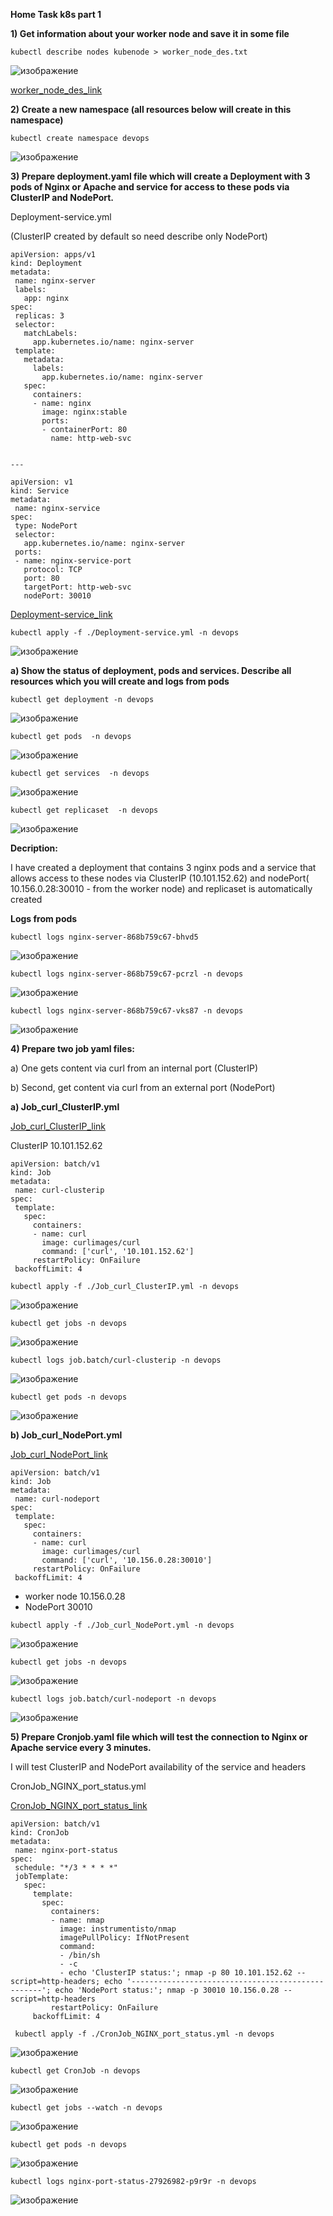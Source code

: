 **Home Task k8s part 1**

**1) Get information about your worker node and save it in some file**

```kubectl describe nodes kubenode > worker_node_des.txt```

![изображение](https://user-images.githubusercontent.com/97990456/216445817-d3dbc479-4354-4772-b022-73f83f4d624a.png)

[worker_node_des_link](files/worker_node_des.txt)


**2) Create a new namespace (all resources below will create in this namespace)**

```kubectl create namespace devops```

![изображение](https://user-images.githubusercontent.com/97990456/216450528-da4fa978-ee90-4326-bec0-65b290c2456a.png)

**3) Prepare deployment.yaml file which will create a Deployment with 3 pods of Nginx or Apache 
     and service for access to these pods via ClusterIP and NodePort.**
 
 Deployment-service.yml
 
 (ClusterIP created by default so need  describe only NodePort)
 
 ```
apiVersion: apps/v1
kind: Deployment
metadata:
  name: nginx-server
  labels:
    app: nginx
spec:
  replicas: 3
  selector:
    matchLabels:
      app.kubernetes.io/name: nginx-server
  template:
    metadata:
      labels:
        app.kubernetes.io/name: nginx-server
    spec:
      containers:
      - name: nginx
        image: nginx:stable
        ports:
        - containerPort: 80
          name: http-web-svc


---

apiVersion: v1
kind: Service
metadata:
  name: nginx-service
spec:
  type: NodePort
  selector:
    app.kubernetes.io/name: nginx-server
  ports:
  - name: nginx-service-port
    protocol: TCP
    port: 80
    targetPort: http-web-svc
    nodePort: 30010
 ```
 
 [Deployment-service_link](files/Deployment-service.yml)

```
kubectl apply -f ./Deployment-service.yml -n devops
```

![изображение](https://user-images.githubusercontent.com/97990456/216797001-49b6f39e-ecb0-4750-9002-2390af6dc1c6.png)


**a) Show the status of deployment, pods and services. Describe all resources which you will create and logs from pods**

```
kubectl get deployment -n devops
```
![изображение](https://user-images.githubusercontent.com/97990456/216797061-ee5f1129-8b15-4d34-8ab2-1eb0dd922dd7.png)

```
kubectl get pods  -n devops
```
![изображение](https://user-images.githubusercontent.com/97990456/216797080-7b80d3a1-8f3f-45dc-b612-f2ce275a64b4.png)

```
kubectl get services  -n devops
```

![изображение](https://user-images.githubusercontent.com/97990456/216797103-183056f1-d467-4a42-b2e7-e7db40ecef29.png)


```
kubectl get replicaset  -n devops
```

![изображение](https://user-images.githubusercontent.com/97990456/216797126-1e88e45f-20fb-4436-9682-bbe4ac39b1c4.png)

**Decription:**

I have created a deployment that contains 3 nginx pods and a service that allows access to these nodes via ClusterIP (10.101.152.62) and nodePort( 10.156.0.28:30010 - from the worker node) and replicaset is automatically created

**Logs from pods**

```
kubectl logs nginx-server-868b759c67-bhvd5
```

![изображение](https://user-images.githubusercontent.com/97990456/216797751-adf4fedc-6b07-4938-8bbd-1bab1f2192ed.png)


```
kubectl logs nginx-server-868b759c67-pcrzl -n devops
```

![изображение](https://user-images.githubusercontent.com/97990456/216797640-afaece39-3e0b-41ce-bf0e-0d49f820b185.png)

```
kubectl logs nginx-server-868b759c67-vks87 -n devops
```

![изображение](https://user-images.githubusercontent.com/97990456/216797684-859a123f-3f9e-45c3-a14d-983088b0367a.png)


**4) Prepare two job yaml files:**

   a) One gets content via curl from an internal port (ClusterIP)
   
   b) Second, get content via curl from an external port (NodePort)
 
 **a)  Job_curl_ClusterIP.yml**
 
 [Job_curl_ClusterIP_link](files/Job_curl_ClusterIP.yml)
 
ClusterIP  10.101.152.62
 
 ```
 apiVersion: batch/v1
kind: Job
metadata:
  name: curl-clusterip
spec:
  template:
    spec:
      containers:
      - name: curl
        image: curlimages/curl
        command: ['curl', '10.101.152.62']
      restartPolicy: OnFailure
  backoffLimit: 4
 ```
 
 ```
 kubectl apply -f ./Job_curl_ClusterIP.yml -n devops
 ```
 
 ![изображение](https://user-images.githubusercontent.com/97990456/216821814-2e36337b-3485-4176-b0ac-3837f76f4607.png)
 
 ```
 kubectl get jobs -n devops
 ```

![изображение](https://user-images.githubusercontent.com/97990456/216823691-8b2b40f1-2eb9-44c2-bfa5-57e7deb0533f.png)


 ```
 kubectl logs job.batch/curl-clusterip -n devops
 ```

![изображение](https://user-images.githubusercontent.com/97990456/216821903-62e053b0-a73a-4d39-abc9-de71c27559b3.png)

 ```
 kubectl get pods -n devops
 ```

![изображение](https://user-images.githubusercontent.com/97990456/216821968-eb78e721-c01b-415b-b352-456ae4bb9ec7.png)


 **b) Job_curl_NodePort.yml**
 
 [Job_curl_NodePort_link](files/Job_curl_NodePort.yml)
 
 ```
 apiVersion: batch/v1
kind: Job
metadata:
  name: curl-nodeport
spec:
  template:
    spec:
      containers:
      - name: curl
        image: curlimages/curl
        command: ['curl', '10.156.0.28:30010']
      restartPolicy: OnFailure
  backoffLimit: 4
 ```

 - worker node 10.156.0.28 
 - NodePort 30010 
 
 ```
 kubectl apply -f ./Job_curl_NodePort.yml -n devops
 ``` 
 
 ![изображение](https://user-images.githubusercontent.com/97990456/216823793-7abcce34-e6c7-45b4-b69a-1b33209ddef1.png)

 ```
 kubectl get jobs -n devops
 ```
 
 ![изображение](https://user-images.githubusercontent.com/97990456/216823895-f2364a66-bdb9-4c4d-bc68-7843ea40389f.png)
 
 ```
 kubectl logs job.batch/curl-nodeport -n devops
 ```
 
 ![изображение](https://user-images.githubusercontent.com/97990456/216824019-4f347938-f8cd-4db9-ab5c-3d180424c9f6.png)

 
 **5) Prepare Cronjob.yaml file which will test the connection to Nginx or Apache service every 3 minutes.**
 
 I will test ClusterIP and  NodePort availability of the service and headers
 
 CronJob_NGINX_port_status.yml
 
  [CronJob_NGINX_port_status_link](files/CronJob_NGINX_port_status.yml)
 
 ```
 apiVersion: batch/v1
kind: CronJob
metadata:
  name: nginx-port-status
spec:
  schedule: "*/3 * * * *"
  jobTemplate:
    spec:
      template:
        spec:
          containers:
          - name: nmap
            image: instrumentisto/nmap
            imagePullPolicy: IfNotPresent
            command: 
            - /bin/sh
            - -c
            - echo 'ClusterIP status:'; nmap -p 80 10.101.152.62 --script=http-headers; echo '--------------------------------------------------'; echo 'NodePort status:'; nmap -p 30010 10.156.0.28 --script=http-headers 
          restartPolicy: OnFailure
      backoffLimit: 4
 ```

 ```
  kubectl apply -f ./CronJob_NGINX_port_status.yml -n devops
 ```
 
 ![изображение](https://user-images.githubusercontent.com/97990456/216835608-33e727cf-6e0c-4a16-90b8-62bc24ad6075.png)
 
 ```
 kubectl get CronJob -n devops
 ```

![изображение](https://user-images.githubusercontent.com/97990456/216835659-58b4122c-3e25-4555-83a3-c0c801f3428d.png)


 ```
 kubectl get jobs --watch -n devops
 ```

![изображение](https://user-images.githubusercontent.com/97990456/216835837-689d512c-bd41-4932-a14b-f65fa2a869ff.png)


 ```
 kubectl get pods -n devops
 ```

 ![изображение](https://user-images.githubusercontent.com/97990456/216836033-a2ffda59-5a51-4f70-9481-9298f70f6867.png)

 ```
 kubectl logs nginx-port-status-27926982-p9r9r -n devops
 ```

 ![изображение](https://user-images.githubusercontent.com/97990456/216836144-a82b5989-37bc-4fe8-8a18-bdae1612a40d.png)

